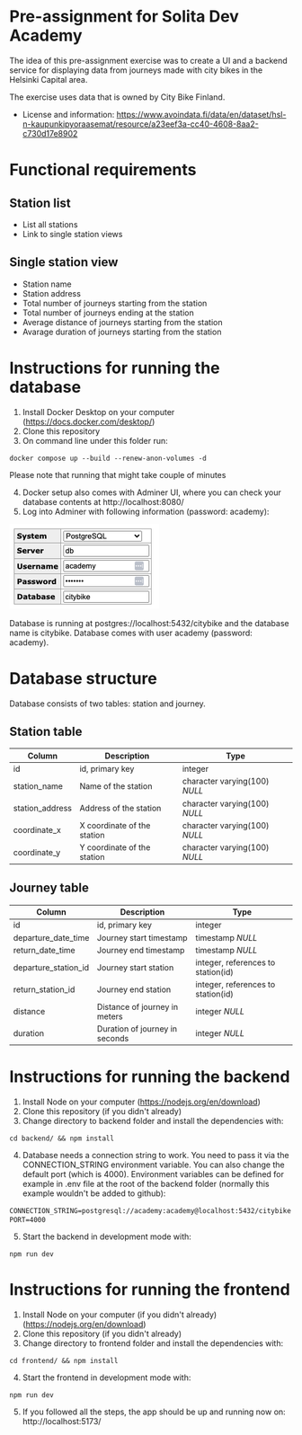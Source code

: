 # Pre-assignment for Solita Dev Academy

The idea of this pre-assignment exercise was to create a UI and a backend service for displaying data from journeys made with city bikes in the Helsinki Capital area.

The exercise uses data that is owned by City Bike Finland.

- License and information: https://www.avoindata.fi/data/en/dataset/hsl-n-kaupunkipyoraasemat/resource/a23eef3a-cc40-4608-8aa2-c730d17e8902

# Functional requirements

## Station list

- List all stations
- Link to single station views

## Single station view

- Station name
- Station address
- Total number of journeys starting from the station
- Total number of journeys ending at the station
- Average distance of journeys starting from the station
- Avarage duration of journeys starting from the station

# Instructions for running the database

1. Install Docker Desktop on your computer (https://docs.docker.com/desktop/)
2. Clone this repository
3. On command line under this folder run:

```
docker compose up --build --renew-anon-volumes -d
```

Please note that running that might take couple of minutes

4. Docker setup also comes with Adminer UI, where you can check your database contents at http://localhost:8080/
5. Log into Adminer with following information (password: academy):

![alt text](login.png)

Database is running at postgres://localhost:5432/citybike and the database name is citybike. Database comes with user academy (password: academy).

# Database structure

Database consists of two tables: station and journey.

## Station table

| Column          | Description                 | Type                          |
| --------------- | --------------------------- | ----------------------------- |
| id              | id, primary key             | integer                       |
| station_name    | Name of the station         | character varying(100) _NULL_ |
| station_address | Address of the station      | character varying(100) _NULL_ |
| coordinate_x    | X coordinate of the station | character varying(100) _NULL_ |
| coordinate_y    | Y coordinate of the station | character varying(100) _NULL_ |

## Journey table

| Column               | Description                    | Type                               |
| -------------------- | ------------------------------ | ---------------------------------- |
| id                   | id, primary key                | integer                            |
| departure_date_time  | Journey start timestamp        | timestamp _NULL_                   |
| return_date_time     | Journey end timestamp          | timestamp _NULL_                   |
| departure_station_id | Journey start station          | integer, references to station(id) |
| return_station_id    | Journey end station            | integer, references to station(id) |
| distance             | Distance of journey in meters  | integer _NULL_                     |
| duration             | Duration of journey in seconds | integer _NULL_                     |

# Instructions for running the backend

1. Install Node on your computer (https://nodejs.org/en/download)
2. Clone this repository (if you didn't already)
3. Change directory to backend folder and install the dependencies with:

```
cd backend/ && npm install
```

4. Database needs a connection string to work. You need to pass it via the CONNECTION_STRING environment variable. You can also change the default port (which is 4000). Environment variables can be defined for example in .env file at the root of the backend folder (normally this example wouldn't be added to github):

```
CONNECTION_STRING=postgresql://academy:academy@localhost:5432/citybike
PORT=4000
```

5. Start the backend in development mode with:

```
npm run dev
```

# Instructions for running the frontend

1. Install Node on your computer (if you didn't already) (https://nodejs.org/en/download)
2. Clone this repository (if you didn't already)
3. Change directory to frontend folder and install the dependencies with:

```
cd frontend/ && npm install
```

4. Start the frontend in development mode with:

```
npm run dev
```

5. If you followed all the steps, the app should be up and running now on: http://localhost:5173/
